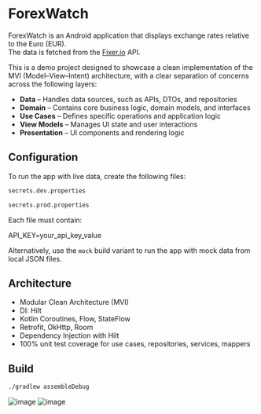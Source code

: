 # ForexWatch

ForexWatch is an Android application that displays exchange rates relative to the Euro (EUR).  
The data is fetched from the [Fixer.io](https://fixer.io) API.


This is a demo project designed to showcase a clean implementation of the MVI (Model–View–Intent) architecture, with a clear separation of concerns across the following layers:

- **Data** – Handles data sources, such as APIs, DTOs, and repositories  
- **Domain** – Contains core business logic, domain models, and interfaces  
- **Use Cases** – Defines specific operations and application logic  
- **View Models** – Manages UI state and user interactions  
- **Presentation** – UI components and rendering logic  

## Configuration

To run the app with live data, create the following files:

```bash
secrets.dev.properties

secrets.prod.properties
```

Each file must contain:

API_KEY=your_api_key_value

Alternatively, use the `mock` build variant to run the app with mock data from local JSON files.

## Architecture

- Modular Clean Architecture (MVI)
- DI: Hilt
- Kotlin Coroutines, Flow, StateFlow
- Retrofit, OkHttp, Room
- Dependency Injection with Hilt
- 100% unit test coverage for use cases, repositories, services, mappers

## Build

```bash
./gradlew assembleDebug
```

![image](https://github.com/user-attachments/assets/50c95491-8f61-4e04-92e2-9ec7948eb823)
![image](https://github.com/user-attachments/assets/6e02f8f4-5f04-4f44-85fc-f2c21ff16331)

